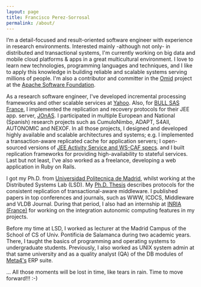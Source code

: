 ```yaml
---
layout: page
title: Francisco Perez-Sorrosal
permalink: /about/
---
```


I’m a detail-focused and result-oriented software engineer with experience in research environments. Interested mainly
-although not only- in distributed and transactional systems, I'm currently working on big data and mobile cloud
platforms & apps in a great multicultural environment. I love to learn new technologies, programming languages and
techniques, and I like to apply this knowledge in building reliable and scalable systems serving millions of people.
I'm also a contributor and committer in the [Omid](http://omid.incubator.apache.org/) project at the
[Apache Software Foundation](http://www.apache.org/).

As a research software engineer, I've developed incremental processing frameworks and other scalable services at
[Yahoo](https://www.yahoo.com/). Also, for [BULL SAS France](http://www.bull.com/), I implemented the replication and
recovery protocols for their JEE app. server, [JOnAS](https://en.wikipedia.org/wiki/JOnAS). I participated in multiple
European and National (Spanish) research projects such as CumuloNimbo, ADAPT, S4All, AUTONOMIC and NEXOF. In all those
projects, I designed and developed highly available and scalable architectures and systems; e.g. I implemented a
transaction-aware replicated cache for application servers; I open-sourced versions of
[JEE Activity Service and WS-CAF specs](http://forge.ow2.org/projects/jass/). and I built replication frameworks for
providing high-availability to stateful services. Last but not least, I've also worked as a freelance, developing a web
application in Ruby on Rails.

I got my Ph.D. from [Universidad Politecnica de Madrid](https://www.fi.upm.es/), whilst working at the Distributed
Systems Lab (LSD). My [Ph.D. Thesis]({{site.baseurl}}/docs/phd/MiddlewareForHighAvailableAndScalableMultiTierAndServiceOrientedArchitectures-FranciscoPerezSorrosal-PhDThesis.pdf)
describes protocols for the consistent replication of transactional-aware middleware. I published papers in top
conferences and journals, such as WWW, ICDCS, Middleware and VLDB Journal. During that period, I also had an internship
at [INRIA (France)](http://www.inria.fr/en/) for working on the integration autonomic computing features in my projects.

Before my time at LSD, I worked as lecturer at the Madrid Campus of the School of CS of Univ. Pontificia de Salamanca
during two academic years. There, I taught the basics of programming and operating systems to undergraduate students.
Previously, I also worked as UNIX system admin at that same university and as a quality analyst (QA) of the DB modules
of [Meta4's](http://www.meta4.com/) ERP suite.

... All those moments will be lost in time, like tears in rain. Time to move forward!!! :-)